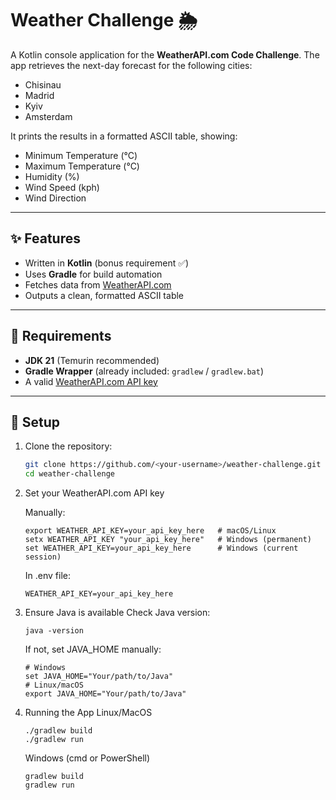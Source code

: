 # Weather Challenge 🌦️

A Kotlin console application for the **WeatherAPI.com Code Challenge**.
The app retrieves the next-day forecast for the following cities:

- Chisinau
- Madrid
- Kyiv
- Amsterdam

It prints the results in a formatted ASCII table, showing:

- Minimum Temperature (°C)
- Maximum Temperature (°C)
- Humidity (%)
- Wind Speed (kph)
- Wind Direction

---

## ✨ Features
- Written in **Kotlin** (bonus requirement ✅)
- Uses **Gradle** for build automation
- Fetches data from [WeatherAPI.com](https://www.weatherapi.com/)
- Outputs a clean, formatted ASCII table

---

## 🚀 Requirements
- **JDK 21** (Temurin recommended)
- **Gradle Wrapper** (already included: `gradlew` / `gradlew.bat`)
- A valid [WeatherAPI.com API key](https://www.weatherapi.com/signup.aspx)

---

## 🔧 Setup
1. Clone the repository:
   ```bash
   git clone https://github.com/<your-username>/weather-challenge.git
   cd weather-challenge

2. Set your WeatherAPI.com API key

   Manually:
      ```
      export WEATHER_API_KEY=your_api_key_here   # macOS/Linux
      setx WEATHER_API_KEY "your_api_key_here"   # Windows (permanent)
      set WEATHER_API_KEY=your_api_key_here      # Windows (current session)
      ```
   In .env file:
   ```
   WEATHER_API_KEY=your_api_key_here
   ```
3. Ensure Java is available
   Check Java version:
   ```
   java -version
   ```
   If not, set JAVA_HOME manually:
   ```
   # Windows
   set JAVA_HOME="Your/path/to/Java"
   # Linux/macOS
   export JAVA_HOME="Your/path/to/Java"
   ```
4. Running the App
   Linux/MacOS
   ```
   ./gradlew build
   ./gradlew run
   ```
   Windows (cmd or PowerShell)
      ```
      gradlew build
      gradlew run
      ```